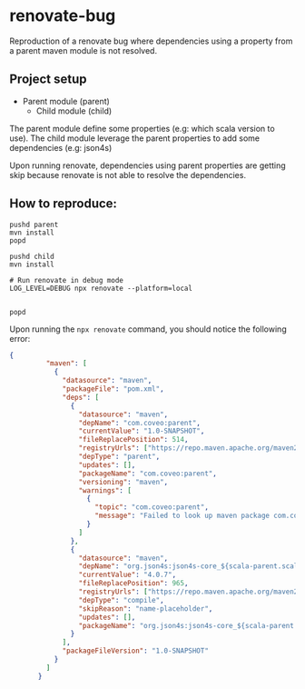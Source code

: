# renovate-bug

Reproduction of a renovate bug where dependencies using a property from a parent maven module is not resolved.

## Project setup

- Parent module (parent)
  - Child module (child)

The parent module define some properties (e.g: which scala version to use).
The child module leverage the parent properties to add some dependencies (e.g: json4s)

Upon running renovate, dependencies using parent properties are getting skip because renovate is not able to resolve the dependencies.

## How to reproduce:

```shell
pushd parent
mvn install
popd

pushd child
mvn install

# Run renovate in debug mode
LOG_LEVEL=DEBUG npx renovate --platform=local


popd
```

Upon running the `npx renovate` command, you should notice the following error:

```json
{
         "maven": [
           {
             "datasource": "maven",
             "packageFile": "pom.xml",
             "deps": [
               {
                 "datasource": "maven",
                 "depName": "com.coveo:parent",
                 "currentValue": "1.0-SNAPSHOT",
                 "fileReplacePosition": 514,
                 "registryUrls": ["https://repo.maven.apache.org/maven2"],
                 "depType": "parent",
                 "updates": [],
                 "packageName": "com.coveo:parent",
                 "versioning": "maven",
                 "warnings": [
                   {
                     "topic": "com.coveo:parent",
                     "message": "Failed to look up maven package com.coveo:parent"
                   }
                 ]
               },
               {
                 "datasource": "maven",
                 "depName": "org.json4s:json4s-core_${scala-parent.scala-lib.version}",
                 "currentValue": "4.0.7",
                 "fileReplacePosition": 965,
                 "registryUrls": ["https://repo.maven.apache.org/maven2"],
                 "depType": "compile",
                 "skipReason": "name-placeholder",
                 "updates": [],
                 "packageName": "org.json4s:json4s-core_${scala-parent.scala-lib.version}"
               }
             ],
             "packageFileVersion": "1.0-SNAPSHOT"
           }
         ]
       }
```